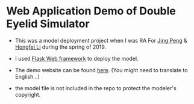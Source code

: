 # Web Application Demo of Double Eyelid Simulator
 - This was a model deployment project when I was RA For [Jing Peng](https://www.business.uconn.edu/person/jing-peng/) & [Hongfei Li](https://www.hongfei-business.com/) during the spring of 2019.

 - I used [Flask Web framework](https://flask.palletsprojects.com/en/2.0.x/) to deploy the model.
 - The demo website can be found [here](https://bowen.pythonanywhere.com/). (You might need to translate to English...)

 - the model file is not included in the repo to protect the modeler's copyright.
